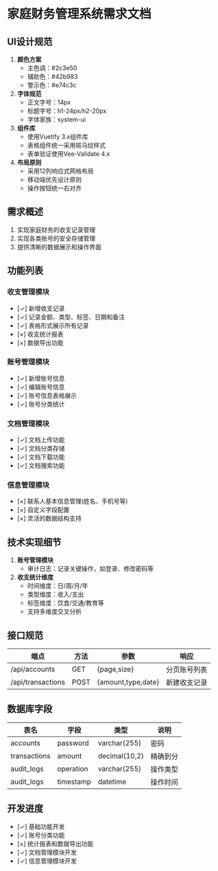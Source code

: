 # 家庭财务管理系统需求文档

## UI设计规范
1. **颜色方案**
   - 主色调：#2c3e50
   - 辅助色：#42b983
   - 警示色：#e74c3c
2. **字体规范**
   - 正文字号：14px
   - 标题字号：h1-24px/h2-20px
   - 字体家族：system-ui
3. **组件库**
   - 使用Vuetify 3.x组件库
   - 表格组件统一采用斑马纹样式
   - 表单验证使用Vee-Validate 4.x
4. **布局原则**
   - 采用12列响应式网格布局
   - 移动端优先设计原则
   - 操作按钮统一右对齐

## 需求概述
1. 实现家庭财务的收支记录管理
2. 实现各类账号的安全存储管理
3. 提供清晰的数据展示和操作界面

## 功能列表

### 收支管理模块
- [✓] 新增收支记录
- [✓] 记录金额、类型、标签、日期和备注
- [✓] 表格形式展示所有记录
- [×] 收支统计报表
- [×] 数据导出功能

### 账号管理模块
- [✓] 新增账号信息
- [✓] 编辑账号信息
- [✓] 账号信息表格展示
- [✓] 账号分类统计

### 文档管理模块
- [✓] 文档上传功能
- [✓] 文档分类存储
- [✓] 文档下载功能
- [✓] 文档搜索功能

### 信息管理模块
- [×] 联系人基本信息管理(姓名、手机号等)
- [×] 自定义字段配置
- [×] 灵活的数据结构支持

## 技术实现细节
1. **账号管理模块**
   - 审计日志：记录关键操作，如登录、修改密码等
2. **收支统计维度**
   - 时间维度：日/周/月/年
   - 类型维度：收入/支出
   - 标签维度：饮食/交通/教育等
   - 支持多维度交叉分析

## 接口规范
| 端点 | 方法 | 参数 | 响应 |
|------|------|------|------|
| /api/accounts | GET | {page,size} | 分页账号列表 |
| /api/transactions | POST | {amount,type,date} | 新建收支记录 |

## 数据库字段
| 表名 | 字段 | 类型 | 说明 |
|------|------|------|------|
| accounts | password | varchar(255) | 密码 |
| transactions | amount | decimal(10,2) | 精确到分 |
| audit_logs | operation | varchar(255) | 操作类型 |
| audit_logs | timestamp | datetime | 操作时间 |

## 开发进度
- [✓] 基础功能开发
- [✓] 账号分类功能
- [×] 统计报表和数据导出功能
- [✓] 文档管理模块开发
- [✓] 信息管理模块开发